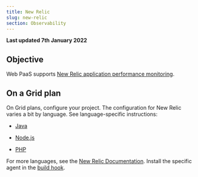 ```yaml
---
title: New Relic
slug: new-relic
section: Observability
---
```


**Last updated 7th January 2022**


## Objective  

Web PaaS supports [New Relic application performance monitoring](https://newrelic.com/products/application-monitoring).


## On a Grid plan

On Grid plans, configure your project.
The configuration for New Relic varies a bit by language.
See language-specific instructions:

- [Java](java)

- [Node.js](nodejs)

- [PHP](php)


For more languages, see the [New Relic Documentation](https://docs.newrelic.com/docs/agents/).
Install the specific agent in the [build hook](../../configuration-app/hooks).
